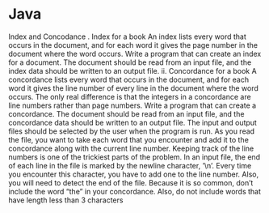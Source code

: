 # Java
Index and Concodance
. Index for a book
An index lists every word that occurs in the document, and for each word it gives the page
number in the document where the word occurs. Write a program that can create an index
for a document. The document should be read from an input file, and the index data should
be written to an output file.
ii. Concordance for a book
A concordance lists every word that occurs in the document, and for each word it gives
the line number of every line in the document where the word occurs. The only real
difference is that the integers in a concordance are line numbers rather than page numbers.
Write a program that can create a concordance. The document should be read from an
input file, and the concordance data should be written to an output file.
The input and output files should be selected by the user when the program is run. As you
read the file, you want to take each word that you encounter and add it to the concordance
along with the current line number. Keeping track of the line numbers is one of the trickiest
parts of the problem. In an input file, the end of each line in the file is marked by the
newline character, ’\n’. Every time you encounter this character, you have to add one to
the line number. Also, you will need to detect the end of the file. Because it is so common,
don’t include the word “the” in your concordance. Also, do not include words that have
length less than 3 characters
